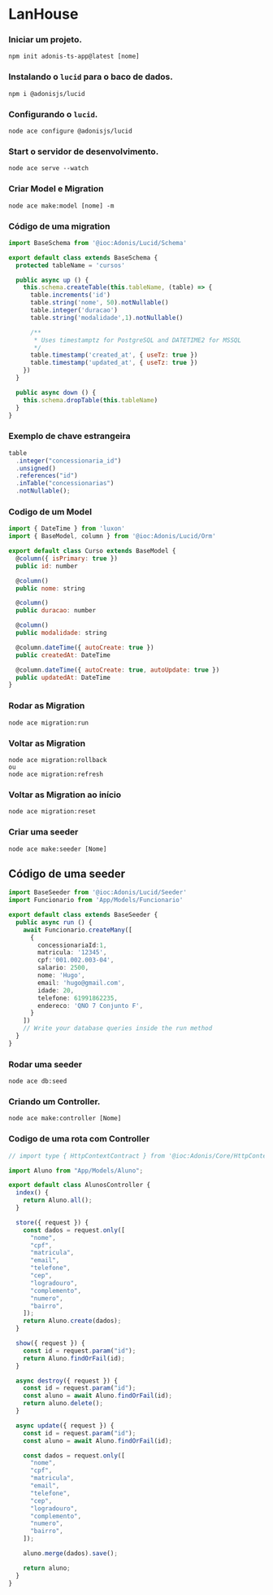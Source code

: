 # LanHouse

### Iniciar um projeto.

    npm init adonis-ts-app@latest [nome]
    
### Instalando o `lucid` para o baco de dados.

    npm i @adonisjs/lucid

### Configurando o `lucid`.

    node ace configure @adonisjs/lucid

### Start o servidor de desenvolvimento.

    node ace serve --watch

### Criar Model e Migration

    node ace make:model [nome] -m

### Código de uma migration

```js
import BaseSchema from '@ioc:Adonis/Lucid/Schema'

export default class extends BaseSchema {
  protected tableName = 'cursos'

  public async up () {
    this.schema.createTable(this.tableName, (table) => {
      table.increments('id')
      table.string('nome', 50).notNullable()
      table.integer('duracao')
      table.string('modalidade',1).notNullable()

      /**
       * Uses timestamptz for PostgreSQL and DATETIME2 for MSSQL
       */
      table.timestamp('created_at', { useTz: true })
      table.timestamp('updated_at', { useTz: true })
    })
  }

  public async down () {
    this.schema.dropTable(this.tableName)
  }
}
```
### Exemplo de chave estrangeira

```js
table
  .integer("concessionaria_id")
  .unsigned()
  .references("id")
  .inTable("concessionarias")
  .notNullable();
```

### Codigo de um Model

```js
import { DateTime } from 'luxon'
import { BaseModel, column } from '@ioc:Adonis/Lucid/Orm'

export default class Curso extends BaseModel {
  @column({ isPrimary: true })
  public id: number

  @column()
  public nome: string

  @column()
  public duracao: number

  @column()
  public modalidade: string

  @column.dateTime({ autoCreate: true })
  public createdAt: DateTime

  @column.dateTime({ autoCreate: true, autoUpdate: true })
  public updatedAt: DateTime
}
```

### Rodar as Migration

    node ace migration:run

### Voltar as Migration

    node ace migration:rollback
    ou
    node ace migration:refresh

### Voltar as Migration ao início

    node ace migration:reset

### Criar uma seeder

    node ace make:seeder [Nome]

## Código de uma seeder

```ts
import BaseSeeder from '@ioc:Adonis/Lucid/Seeder'
import Funcionario from 'App/Models/Funcionario'

export default class extends BaseSeeder {
  public async run () {
    await Funcionario.createMany([
      {
        concessionariaId:1,
        matricula: '12345',
        cpf:'001.002.003-04',
        salario: 2500,
        nome: 'Hugo',
        email: 'hugo@gmail.com',
        idade: 20,
        telefone: 61991862235,
        endereco: 'QNO 7 Conjunto F',
      }
    ])
    // Write your database queries inside the run method
  }
}
```
### Rodar uma seeder

    node ace db:seed
    
### Criando um Controller.

    node ace make:controller [Nome]

### Codigo de uma rota com Controller
```js
// import type { HttpContextContract } from '@ioc:Adonis/Core/HttpContext'

import Aluno from "App/Models/Aluno";

export default class AlunosController {
  index() {
    return Aluno.all();
  }

  store({ request }) {
    const dados = request.only([
      "nome",
      "cpf",
      "matricula",
      "email",
      "telefone",
      "cep",
      "logradouro",
      "complemento",
      "numero",
      "bairro",
    ]);
    return Aluno.create(dados);
  }

  show({ request }) {
    const id = request.param("id");
    return Aluno.findOrFail(id);
  }

  async destroy({ request }) {
    const id = request.param("id");
    const aluno = await Aluno.findOrFail(id);
    return aluno.delete();
  }

  async update({ request }) {
    const id = request.param("id");
    const aluno = await Aluno.findOrFail(id);

    const dados = request.only([
      "nome",
      "cpf",
      "matricula",
      "email",
      "telefone",
      "cep",
      "logradouro",
      "complemento",
      "numero",
      "bairro",
    ]);

    aluno.merge(dados).save();

    return aluno;
  }
}

```




